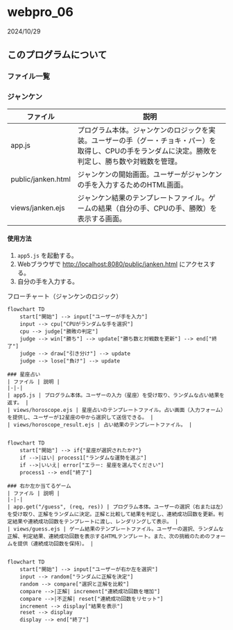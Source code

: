 # webpro_06
2024/10/29

## このプログラムについて

### ファイル一覧

### ジャンケン
| ファイル | 説明 |
| - | - |
| app.js | プログラム本体。ジャンケンのロジックを実装。ユーザーの手（グー・チョキ・パー）を取得し、CPUの手をランダムに決定。勝敗を判定し、勝ち数や対戦数を管理。 |
| public/janken.html | ジャンケンの開始画面。ユーザーがジャンケンの手を入力するためのHTML画面。 |
| views/janken.ejs | ジャンケン結果のテンプレートファイル。ゲームの結果（自分の手、CPUの手、勝敗）を表示する画面。 |

#### 使用方法
1. `app5.js` を起動する。
2. Webブラウザで [http://localhost:8080/public/janken.html](http://localhost:8080/public/janken.html) にアクセスする。
3. 自分の手を入力する。

 フローチャート（ジャンケンのロジック）

```mermaid
flowchart TD
    start["開始"] --> input["ユーザーが手を入力"]
    input --> cpu["CPUがランダムな手を選択"]
    cpu --> judge["勝敗の判定"]
    judge --> win["勝ち"] --> update["勝ち数と対戦数を更新"] --> end["終了"]
    judge --> draw["引き分け"] --> update
    judge --> lose["負け"] --> update

### 星座占い
| ファイル | 説明 |
|-|-|
| app5.js | プログラム本体。ユーザーの入力（星座）を受け取り、ランダムな占い結果を返す。 |
| views/horoscope.ejs | 星座占いのテンプレートファイル。占い画面（入力フォーム）を提供し、ユーザーが12星座の中から選択して送信できる。 |
| views/horoscope_result.ejs | 占い結果のテンプレートファイル。 |


flowchart TD
    start["開始"] --> if{"星座が選択されたか?"}
    if -->|はい| process1["ランダムな運勢を選ぶ"]
    if -->|いいえ| error["エラー: 星座を選んでください"]
    process1 --> end["終了"]

### 右か左か当てるゲーム
| ファイル | 説明 |
|-|-|
| app.get("/guess", (req, res)) | プログラム本体。ユーザーの選択（右または左）を受け取り、正解をランダムに決定。正解と比較して結果を判定し、連続成功回数を更新。判定結果や連続成功回数をテンプレートに渡し、レンダリングして表示。 |
| views/guess.ejs | ゲーム結果のテンプレートファイル。ユーザーの選択、ランダムな正解、判定結果、連続成功回数を表示するHTMLテンプレート。また、次の挑戦のためのフォームを提供（連続成功回数を保持）。 |


flowchart TD
    start["開始"] --> input["ユーザーが右か左を選択"]
    input --> random["ランダムに正解を決定"]
    random --> compare["選択と正解を比較"]
    compare -->|正解| increment["連続成功回数を増加"]
    compare -->|不正解| reset["連続成功回数をリセット"]
    increment --> display["結果を表示"]
    reset --> display
    display --> end["終了"]
